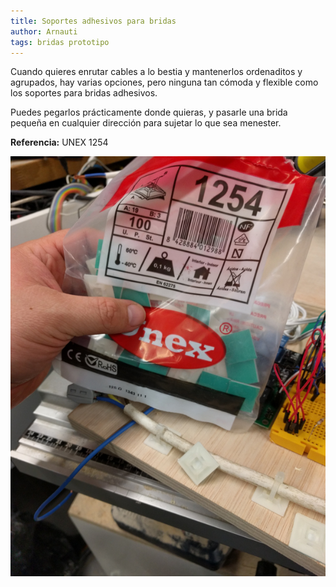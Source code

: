 ```yaml
---
title: Soportes adhesivos para bridas
author: Arnauti
tags: bridas prototipo
---
```


Cuando quieres enrutar cables a lo bestia y mantenerlos ordenaditos y agrupados, hay varias opciones, pero ninguna tan cómoda y flexible como los soportes para bridas adhesivos.

Puedes pegarlos prácticamente donde quieras, y pasarle una brida pequeña en cualquier dirección para sujetar lo que sea menester.

__Referencia:__ UNEX 1254

![Mis soportes adhesivos para bridas UNEX 1254](/assets/unex_1254_bridas.jpg)

